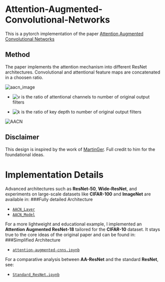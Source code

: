 # Attention-Augmented-Convolutional-Networks
This is a pytorch implementation of the paper [Attention Augmented Convolutional Networks](https://arxiv.org/abs/1904.09925 "Attention Augmented Convolutional Networks")

## Method
The paper implements the attention mechanism into different ResNet architectures. Convolutional and attentional feature maps are concatenated in a choosen ratio.

![aacn_image](https://user-images.githubusercontent.com/19909320/119885192-cd15e900-bf31-11eb-985b-be4e09ac9a4c.png)

*  ![v](https://user-images.githubusercontent.com/19909320/119885127-b40d3800-bf31-11eb-8165-1b12a739179f.png) 
is the ratio of attentional channels to number of original output filters

* ![k](https://user-images.githubusercontent.com/19909320/119885316-f9316a00-bf31-11eb-96e4-97134fc0dfb1.png) 
is the ratio of key depth to number of original output filters

![AACN](https://user-images.githubusercontent.com/19909320/137499701-4cace468-ffa5-4b2e-b15f-14d2ddee4fbf.png)

## Disclaimer

This design is inspired by the work of [MartinGer](https://github.com/MartinGer). Full credit to him for the foundational ideas.

# Implementation Details

Advanced architectures such as **ResNet-50**, **Wide-ResNet**, and experiments on large-scale datasets like **CIFAR-100** and **ImageNet** are available in: ###Fully detailed Architecture

- [`AACN_Layer`](#AACN_Layer)  
- [`AACN_Model`](#AACN_Model)

For a more lightweight and educational example, I implemented an **Attention Augmented ResNet-18** tailored for the **CIFAR-10** dataset. It stays true to the core ideas of the original paper and can be found in:  ###Simplified Architecture

- [`attention-augmented-cnns.ipynb`](#attention-augmented-cnnsipynb)

For a comparative analysis between **AA-ResNet** and the standard **ResNet**, see:

- [`Standard_ResNet.ipynb`](#standard_resnetipynb)




